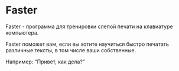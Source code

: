 Faster
=======================
Faster - программа для тренировки слепой печати на клавиатуре компьютера.

Faster поможет вам, если вы хотите научиться быстро печатать различные тексты, в том числе ваши собственные. 

Например: “Привет, как дела?”
